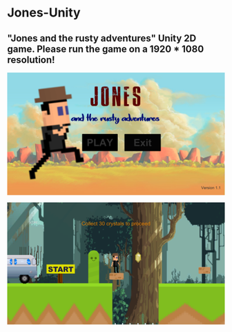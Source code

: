 # Jones-Unity
## "Jones and the rusty adventures" Unity 2D game. **Please run the game on a 1920 * 1080 resolution!**


![alt text](https://raw.githubusercontent.com/Munanga/Jones-Unity/master/GamePics/JonesMenu.png) 

![alt text](https://raw.githubusercontent.com/Munanga/Jones-Unity/master/GamePics/jones.png) 
